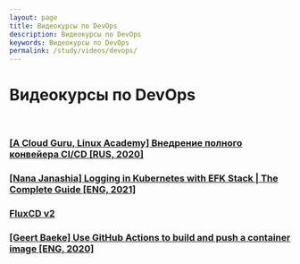 ```yaml
---
layout: page
title: Видеокурсы по DevOps
description: Видеокурсы по DevOps
keywords: Видеокурсы по DevOps
permalink: /study/videos/devops/
---
```


# Видеокурсы по DevOps

<br/>

### [[A Cloud Guru, Linux Academy] Внедрение полного конвейера CI/CD [RUS, 2020]](/study/videos/ci-cd/implementing-a-full-ci-cd-pipeline/)

### [[Nana Janashia] Logging in Kubernetes with EFK Stack | The Complete Guide [ENG, 2021]](/study/videos/tools/containers/kubernetes/tools/logging/efk/logging-in-kubernetes-with-efk-stack/)

### [FluxCD v2](/study/videos/tools/containers/kubernetes/ci-cd/fluxcd/)

### [[Geert Baeke] Use GitHub Actions to build and push a container image [ENG, 2020]](/study/videos/ci-cd/use-github-actions-to-build-and-push-a-container-image/)
